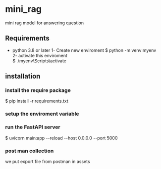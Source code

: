 # mini_rag
mini rag model for answering question
## Requirements
- python 3.8 or later
1- Create new enviroment
    $ python -m venv myenv
2- activate this enviroment    
    $ .\myenv\Scripts\activate
## installation
### install the require package
$ pip install -r requirements.txt
### setup the enviroment variable
### run the FastAPI server
 $ uvicorn main:app --reload --host 0.0.0.0 --port 5000
 ### post man collection 
  we put export file from postman in assets


